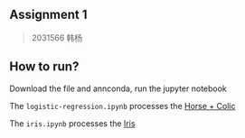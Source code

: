 ## Assignment 1

> 2031566 韩杨

## How to run?

Download the file and annconda, run the jupyter notebook

The `logistic-regression.ipynb` processes the [Horse + Colic](http://archive.ics.uci.edu/ml/datasets/Horse+Colic)

The `iris.ipynb` processes the [Iris](http://archive.ics.uci.edu/ml/datasets/Iris)